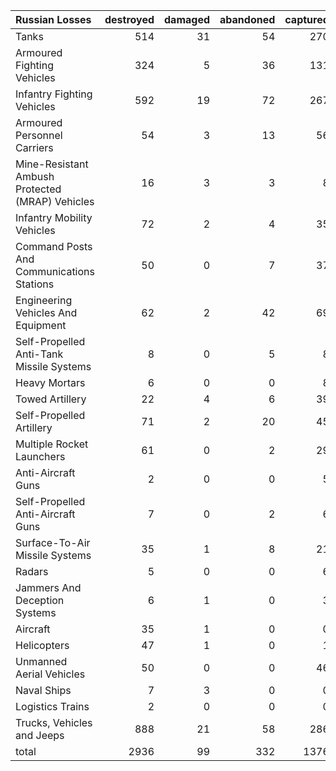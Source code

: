 | Russian Losses                                   |   destroyed |   damaged |   abandoned |   captured |   total |
|:-------------------------------------------------|------------:|----------:|------------:|-----------:|--------:|
| Tanks                                            |         514 |        31 |          54 |        270 |     869 |
| Armoured Fighting Vehicles                       |         324 |         5 |          36 |        131 |     496 |
| Infantry Fighting Vehicles                       |         592 |        19 |          72 |        267 |     950 |
| Armoured Personnel Carriers                      |          54 |         3 |          13 |         56 |     126 |
| Mine-Resistant Ambush Protected  (MRAP) Vehicles |          16 |         3 |           3 |          8 |      30 |
| Infantry Mobility Vehicles                       |          72 |         2 |           4 |         35 |     113 |
| Command Posts And Communications Stations        |          50 |         0 |           7 |         37 |      94 |
| Engineering Vehicles And Equipment               |          62 |         2 |          42 |         69 |     175 |
| Self-Propelled Anti-Tank Missile Systems         |           8 |         0 |           5 |          8 |      21 |
| Heavy Mortars                                    |           6 |         0 |           0 |          8 |      14 |
| Towed Artillery                                  |          22 |         4 |           6 |         39 |      71 |
| Self-Propelled Artillery                         |          71 |         2 |          20 |         45 |     138 |
| Multiple Rocket Launchers                        |          61 |         0 |           2 |         29 |      92 |
| Anti-Aircraft Guns                               |           2 |         0 |           0 |          5 |       7 |
| Self-Propelled Anti-Aircraft Guns                |           7 |         0 |           2 |          6 |      15 |
| Surface-To-Air Missile Systems                   |          35 |         1 |           8 |         21 |      65 |
| Radars                                           |           5 |         0 |           0 |          6 |      11 |
| Jammers And Deception Systems                    |           6 |         1 |           0 |          3 |      10 |
| Aircraft                                         |          35 |         1 |           0 |          0 |      36 |
| Helicopters                                      |          47 |         1 |           0 |          1 |      49 |
| Unmanned Aerial Vehicles                         |          50 |         0 |           0 |         46 |      96 |
| Naval Ships                                      |           7 |         3 |           0 |          0 |      10 |
| Logistics Trains                                 |           2 |         0 |           0 |          0 |       2 |
| Trucks, Vehicles and Jeeps                       |         888 |        21 |          58 |        286 |    1253 |
| total                                            |        2936 |        99 |         332 |       1376 |    4743 |